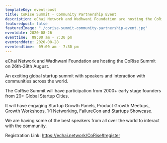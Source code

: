 ```yaml
---
templateKey: event-post
title: CoRise Summit - Community Partnership Event
description: eChai Network and Wadhwani Foundation are hosting the CoRise Summit on 26th-28th August.
featuredpost: false
featuredImage: "./corise-summit-community-partnership-event.jpg"
eventdate: 2020-08-26
eventtime:  09:00 am - 7:30 pm
eventenddate: 2020-08-28
eventendtime:  09:00 am - 7:30 pm
---
```


<!--StartFragment-->

eChai Network and Wadhwani Foundation are hosting the CoRise Summit on 26th-28th August.

An exciting global startup summit with speakers and interaction with communities across the world.

The CoRise Summit will have participation from 2000+ early stage founders from 20+ Global Startup Cities.

It will have engaging Startup Growth Panels, Product Growth Meetups, Growth Workshops, 1:1 Networking, FailureCon and Startups Showcase.

We are having some of the best speakers from all over the world to interact with the community.

Registration Link: <a href="https://echai.network/CoRise#register" target="_blank" rel="nofollow">https://echai.network/CoRise#register</a>

<!--EndFragment-->
